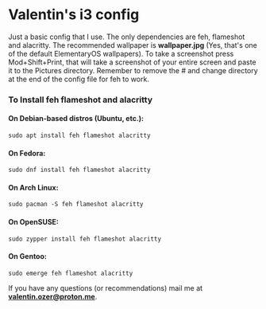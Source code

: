 
# Valentin's i3 config

Just a basic config that I use. The only dependencies are feh, flameshot  and alacritty. The recommended wallpaper is **wallpaper.jpg** (Yes, that's one of the default ElementaryOS wallpapers). To take a screenshot press Mod+Shift+Print, that will take a screenshot of your entire screen and paste it to the Pictures directory. Remember to remove the # and change directory at the end of the config file for feh to work.

### To Install feh flameshot and alacritty

#### On Debian-based distros (Ubuntu, etc.):
```
sudo apt install feh flameshot alacritty
```

#### On Fedora:
```
sudo dnf install feh flameshot alacritty
```

#### On Arch Linux:
```
sudo pacman -S feh flameshot alacritty
```

#### On OpenSUSE:
```
sudo zypper install feh flameshot alacritty
```

#### On Gentoo:
```
sudo emerge feh flameshot alacritty
```

If you have any questions (or recommendations) mail me at **valentin.ozer@proton.me**.
